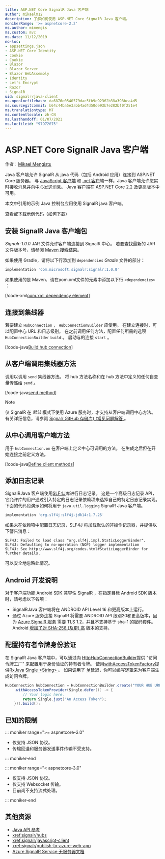 ```yaml
---
title: ASP.NET Core SignalR Java 客户端
author: mikaelm12
description: 了解如何使用 ASP.NET Core SignalR Java 客户端。
monikerRange: '>= aspnetcore-2.2'
ms.author: mimengis
ms.custom: mvc
ms.date: 11/12/2019
no-loc:
- appsettings.json
- ASP.NET Core Identity
- cookie
- Cookie
- Blazor
- Blazor Server
- Blazor WebAssembly
- Identity
- Let's Encrypt
- Razor
- SignalR
uid: signalr/java-client
ms.openlocfilehash: da6876e0540579dac5fb9e92362b38a398bca4d5
ms.sourcegitcommit: b64c44ba5e3abb4ad4d50de93b7e282bf0f251e4
ms.translationtype: MT
ms.contentlocale: zh-CN
ms.lasthandoff: 01/07/2021
ms.locfileid: "97972075"
---
```

# <a name="aspnet-core-no-locsignalr-java-client"></a>ASP.NET Core SignalR Java 客户端

作者：[Mikael Mengistu](https://twitter.com/MikaelM_12)

Java 客户端允许 SignalR 从 java 代码（包括 Android 应用）连接到 ASP.NET Core 服务器。 与 [JavaScript 客户端](xref:signalr/javascript-client) 和 [.net 客户](xref:signalr/dotnet-client)端一样，Java 客户端允许您实时接收消息并向中心发送消息。 Java 客户端在 ASP.NET Core 2.2 及更高版本中可用。

本文中引用的示例 Java 控制台应用使用 SignalR java 客户端。

[查看或下载示例代码](https://github.com/dotnet/AspNetCore.Docs/tree/master/aspnetcore/signalr/java-client/sample)（[如何下载](xref:index#how-to-download-a-sample)）

## <a name="install-the-no-locsignalr-java-client-package"></a>安装 SignalR Java 客户端包

*Signalr-1.0.0* JAR 文件允许客户端连接到 SignalR 中心。 若要查找最新的 JAR 文件版本号，请参阅 [Maven 搜索结果](https://search.maven.org/search?q=g:com.microsoft.signalr%20AND%20a:signalr)。

如果使用 Gradle，请将以下行添加到 `dependencies` *Gradle* 文件的部分：

```gradle
implementation 'com.microsoft.signalr:signalr:1.0.0'
```

如果使用的是 Maven，请在pom.xml文件的元素中添加以下行 `<dependencies>` ： 

[!code-xml[pom.xml dependency element](java-client/sample/pom.xml?name=snippet_dependencyElement)]

## <a name="connect-to-a-hub"></a>连接到集线器

若要建立 `HubConnection` ， `HubConnectionBuilder` 应使用。 在建立连接时，可以配置中心 URL 和日志级别。 在之前调用任何方法，配置任何所需的选项 `HubConnectionBuilder` `build` 。 启动与的连接 `start` 。

[!code-java[Build hub connection](java-client/sample/src/main/java/Chat.java?range=16-17)]

## <a name="call-hub-methods-from-client"></a>从客户端调用集线器方法

调用以调用 `send` 集线器方法。 将 hub 方法名称和在 hub 方法中定义的任何自变量传递给 `send` 。

[!code-java[send method](java-client/sample/src/main/java/Chat.java?range=28)]

> [!NOTE]
> 仅 SignalR 在 *默认* 模式下使用 Azure 服务时，才支持从客户端调用中心方法。 有关详细信息，请参阅 [Signalr GitHub 存储库)  (常见问题解答 ](https://github.com/Azure/azure-signalr/blob/dev/docs/faq.md#what-is-the-meaning-of-service-mode-defaultserverlessclassic-how-can-i-choose)。

## <a name="call-client-methods-from-hub"></a>从中心调用客户端方法

用于 `hubConnection.on` 在客户端上定义中心可调用的方法。 在生成之后但在开始连接之前定义方法。

[!code-java[Define client methods](java-client/sample/src/main/java/Chat.java?range=19-21)]

## <a name="add-logging"></a>添加日志记录

SignalRJava 客户端使用[SLF4J](https://www.slf4j.org/)库进行日志记录。 这是一个高级日志记录 API，它允许库的用户通过引入特定的日志记录依赖项来选择自己的特定日志记录实现。 下面的代码段演示如何将用于 `java.util.logging` SignalR Java 客户端。

```gradle
implementation 'org.slf4j:slf4j-jdk14:1.7.25'
```

如果未在依赖项中配置日志记录，SLF4J 将加载默认的非操作记录器，并提供以下警告消息：

```
SLF4J: Failed to load class "org.slf4j.impl.StaticLoggerBinder".
SLF4J: Defaulting to no-operation (NOP) logger implementation
SLF4J: See http://www.slf4j.org/codes.html#StaticLoggerBinder for further details.
```

可以安全地忽略此情况。

## <a name="android-development-notes"></a>Android 开发说明

对于客户端功能 Android SDK 兼容性 SignalR ，在指定目标 Android SDK 版本时，请考虑以下各项：

* SignalRJava 客户端将在 ANDROID API Level 16 和更高版本上运行。
* 通过 Azure 服务连接 SignalR 将需要 ANDROID API 级别20和更高版本，因为 [Azure SignalR 服务](/azure/azure-signalr/signalr-overview) 需要 TLS 1.2，并且不支持基于 sha-1 的密码套件。 Android [增加了对 SHA-256 (及更) 高](https://developer.android.com/reference/javax/net/ssl/SSLSocket) 版本的支持。

## <a name="configure-bearer-token-authentication"></a>配置持有者令牌身份验证

在 SignalR Java 客户端中，可以通过向 [HttpHubConnectionBuilder](/java/api/com.microsoft.signalr.httphubconnectionbuilder?view=aspnet-signalr-java)提供 "访问令牌工厂" 来配置用于身份验证的持有者令牌。 使用[withAccessTokenFactory](/java/api/com.microsoft.signalr.httphubconnectionbuilder.withaccesstokenprovider?view=aspnet-signalr-java#com_microsoft_signalr__http_hub_connection_builder_withAccessTokenProvider_Single_String__)提供[RxJava](https://github.com/ReactiveX/RxJava) [Single \<String> ](https://reactivex.io/documentation/single.html)。 如果调用了 [单延迟](https://reactivex.io/RxJava/javadoc/io/reactivex/Single.html#defer-java.util.concurrent.Callable-)，你可以编写逻辑来为客户端生成访问令牌。

```java
HubConnection hubConnection = HubConnectionBuilder.create("YOUR HUB URL HERE")
    .withAccessTokenProvider(Single.defer(() -> {
        // Your logic here.
        return Single.just("An Access Token");
    })).build();
```

## <a name="known-limitations"></a>已知的限制

::: moniker range=">= aspnetcore-3.0"

* 仅支持 JSON 协议。
* 传输回退和服务器发送事件传输不受支持。

::: moniker-end

::: moniker range="< aspnetcore-3.0"

* 仅支持 JSON 协议。
* 仅支持 Websocket 传输。
* 目前尚不支持流式处理。

::: moniker-end

## <a name="additional-resources"></a>其他资源

* [Java API 参考](/java/api/com.microsoft.signalr?view=aspnet-signalr-java)
* <xref:signalr/hubs>
* <xref:signalr/javascript-client>
* <xref:signalr/publish-to-azure-web-app>
* [Azure SignalR Service 无服务器文档](/azure/azure-signalr/signalr-concept-serverless-development-config)
